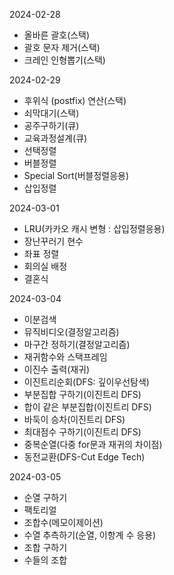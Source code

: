 2024-02-28
- 올바른 괄호(스택)
- 괄호 문자 제거(스택)
- 크레인 인형뽑기(스택)

2024-02-29
- 후위식 (postfix) 연산(스택)
- 쇠막대기(스택)
- 공주구하기(큐)
- 교육과정설계(큐)
- 선택정렬
- 버블정렬
- Special Sort(버블정렬응용)
- 삽입정렬

2024-03-01
- LRU(카카오 캐시 변형 : 삽입정렬응용)
- 장난꾸러기 현수
- 좌표 정렬
- 회의실 배정
- 결혼식

2024-03-04
- 이분검색
- 뮤직비디오(결정알고리즘)
- 마구간 정하기(결정알고리즘)
- 재귀함수와 스택프레임
- 이진수 출력(재귀)
- 이진트리순회(DFS: 깊이우선탐색)
- 부분집합 구하기(이진트리 DFS)
- 합이 같은 부분집합(이진트리 DFS)
- 바둑이 승차(이진트리 DFS)
- 최대점수 구하기(이진트리 DFS)
- 중복순열(다중 for문과 재귀의 차이점)
- 동전교환(DFS-Cut Edge Tech)

2024-03-05
- 순열 구하기
- 팩토리얼
- 조합수(메모이제이션)
- 수열 추측하기(순열, 이항계 수 응용)
- 조합 구하기
- 수들의 조합
